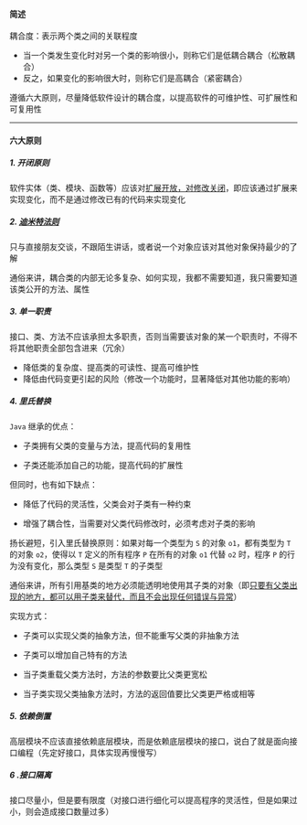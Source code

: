 #### 简述

耦合度：表示两个类之间的关联程度

* 当一个类发生变化时对另一个类的影响很小，则称它们是低耦合耦合（松散耦合）
* 反之，如果变化的影响很大时，则称它们是高耦合（紧密耦合）

遵循六大原则，尽量降低软件设计的耦合度，以提高软件的可维护性、可扩展性和可复用性

***

#### 六大原则

##### 1. 开闭原则

软件实体（类、模块、函数等）应该对<u>扩展开放，对修改关闭</u>，即应该通过扩展来实现变化，而不是通过修改已有的代码来实现变化

##### 2. [迪米特法则](https://tianweili.github.io/2015/02/12/设计模式六大原则-迪米特法则/)

只与直接朋友交谈，不跟陌生讲话，或者说一个对象应该对其他对象保持最少的了解

通俗来讲，耦合类的内部无论多复杂、如何实现，我都不需要知道，我只需要知道该类公开的方法、属性

##### 3. 单一职责

接口、类、方法不应该承担太多职责，否则当需要该对象的某一个职责时，不得不将其他职责全部包含进来（冗余）

* 降低类的复杂度、提高类的可读性、提高可维护性
* 降低由代码变更引起的风险（修改一个功能时，显著降低对其他功能的影响）

##### 4. 里氏替换

`Java` 继承的优点：

* 子类拥有父类的变量与方法，提高代码的复用性

* 子类还能添加自己的功能，提高代码的扩展性

但同时，也有如下缺点：

* 降低了代码的灵活性，父类会对子类有一种约束

* 增强了耦合性，当需要对父类代码修改时，必须考虑对子类的影响

扬长避短，引入里氏替换原则：如果对每一个类型为 `S` 的对象 `o1`，都有类型为 `T` 的对象 `o2`，使得以 `T` 定义的所有程序 `P` 在所有的对象 `o1` 代替 `o2` 时，程序 `P` 的行为没有变化，那么类型 `S` 是类型 `T` 的子类型

通俗来讲，所有引用基类的地方必须能透明地使用其子类的对象（即<u>只要有父类出现的地方，都可以用子类来替代，而且不会出现任何错误与异常</u>）

实现方式：

* 子类可以实现父类的抽象方法，但不能重写父类的非抽象方法

* 子类可以增加自己特有的方法

* 当子类重载父类方法时，方法的参数要比父类更宽松

* 当子类实现父类抽象方法时，方法的返回值要比父类更严格或相等

##### 5. 依赖倒置

高层模块不应该直接依赖底层模块，而是依赖底层模块的接口，说白了就是面向接口编程（先定好接口，具体实现再慢慢写）

##### 6 .接口隔离

接口尽量小，但是要有限度（对接口进行细化可以提高程序的灵活性，但是如果过小，则会造成接口数量过多）
